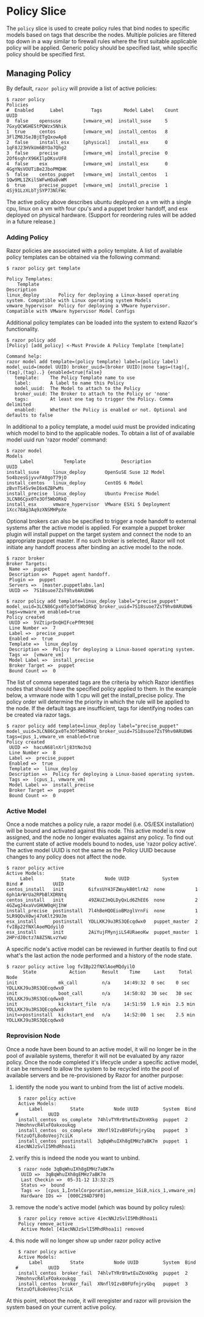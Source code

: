# Policy Slice

The `policy` slice is used to create policy rules that bind nodes to specific models based on tags that describe the nodes. Multiple policies are filtered top down in a way similar to firewall rules where the first suitable applicable policy will be applied. Generic policy should be specified last, while specific policy should be specified first.

## Managing Policy

By default, `razor policy` will provide a list of active policies:

    $ razor policy
    Policies
    #  Enabled      Label          Tags        Model Label    Count           UUID
    0  false    opensuse        [vmware_vm]  install_suse     5      7GxyQCWGHEStPQWzx5Nhik
    1  true     centos          [vmware_vm]  install_centos   8      3FlZM8JSeJBjETgQxowAp8
    2  false    install_esx     [physical]   install_esx      0      1qF8J23HVkUm6BYOa7Qhg2
    3  false    precise         [vmware_vm]  install_precise  0      2Of6sqhrX96KIlpDKsvUF8
    4  false    esx             [vmware_vm]  install_esx      0      4GgYNsVOUTiBe2JboPMQHK
    5  false    centos_puppet   [vmware_vm]  install_centos   1      1Qw9ML1ZKilSWFwHOa8vWM
    6  true     precise_puppet  [vmware_vm]  install_precise  1      4Sj91LzXLbTjSYP73NlFWc

The active policy above describes ubuntu deployed on a vm with a single cpu, linux on a vm with four cpu's and a puppet broker handoff, and esx deployed on physical hardware. (Support for reordering rules will be added in a future release.)

### Adding Policy

Razor policies are associated with a policy template. A list of available policy templates can be obtained via the following command:

    $ razor policy get template
    
    Policy Templates:
        Template                                                  Description
    linux_deploy       Policy for deploying a Linux-based operating system. Compatible with Linux operating system Models
    vmware_hypervisor  Policy for deploying a VMware hypervisor. Compatible with VMware hypervisor Model Configs

Additional policy templates can be loaded into the system to extend Razor's functionality.

    $ razor policy add
    [Policy] [add_policy] <-Must Provide A Policy Template [template]
    
    Command help:
    razor model add template=(policy template) label=(policy label) model_uuid=(model UUID) broker_uuid=(broker UUID)|none tags=(tag){,(tag),(tag)..} {enabled=true|false}
       template:    The Policy Template name to use
       label:       A label to name this Policy
       model_uuid:  The Model to attach to the Policy
       broker_uuid: The Broker to attach to the Policy or 'none'
       tags:        At least one tag to trigger the Policy. Comma delimited
       enabled:     Whether the Policy is enabled or not. Optional and defaults to false

In additional to a policy template, a model uuid must be provided indicating which model to bind to the applicable nodes. To obtain a list of of available model uuid run 'razor model' command:

    $ razor model
    Models
         Label           Template             Description                  UUID
    install_suse     linux_deploy       OpenSuSE Suse 12 Model    5o4bzesGjyvvFA0goT79jO
    install_centos   linux_deploy       CentOS 6 Model            zBvnTS4Sv9eI6x6ZBPwMs
    install_precise  linux_deploy       Ubuntu Precise Model      3LCN86Cpx0Te3Of5WbORkQ
    install_esx      vmware_hypervisor  VMware ESXi 5 Deployment  1Xcc78Ag3Aq9zXNSMHPpXe

Optional brokers can also be specified to trigger a node handoff to external systems after the active model is applied. For example a puppet broker plugin will install puppet on the target system and connect the node to an appropriate puppet master. If no such broker is selected, Razor will not initiate any handoff process after binding an active model to the node.

    $ razor broker
    Broker Targets:
     Name =>  puppet
     Description =>  Puppet agent handoff.
     Plugin =>  puppet
     Servers =>  [master.puppetlabs.lan]
     UUID =>  7S18suoe7ZsT9hv0ARUDW6

    $ razor policy add template=linux_deploy label="precise_puppet" model_uuid=3LCN86Cpx0Te3Of5WbORkQ broker_uuid=7S18suoe7ZsT9hv0ARUDW6 tags=vmware_vm enabled=true
    Policy created
     UUID =>  5VZtiprDnQHIFcePfMt90E
     Line Number =>  7
     Label =>  precise_puppet
     Enabled =>  true
     Template =>  linux_deploy
     Description =>  Policy for deploying a Linux-based operating system.
     Tags =>  [vmware_vm]
     Model Label =>  install_precise
     Broker Target =>  puppet
     Bound Count =>  0

The list of comma seperated tags are the criteria by which Razor identifies nodes that should have the specified policy applied to them. In the example below, a vmware node with 1 cpu will get the install_precise policy. The policy order will determine the priority in which the rule will be applied to the node. If the default tags are insufficient, tags for identifying nodes can be created via razor tags.

    $ razor policy add template=linux_deploy label="precise_puppet" model_uuid=3LCN86Cpx0Te3Of5WbORkQ broker_uuid=7S18suoe7ZsT9hv0ARUDW6 tags=cpus_1,vmware_vm enabled=true
    Policy created
     UUID =>  hacuN68lnXrlj83tNo3sQ
     Line Number =>  8
     Label =>  precise_puppet
     Enabled =>  true
     Template =>  linux_deploy
     Description =>  Policy for deploying a Linux-based operating system.
     Tags =>  [cpus_1, vmware_vm]
     Model Label =>  install_precise
     Broker Target =>  puppet
     Bound Count =>  0

### Active Model

Once a node matches a policy rule, a razor model (i.e. OS/ESX installation) will be bound and activated against this node. This active model is now assigned, and the node no longer evaluates against any policy. To find out the current state of active models bound to nodes, use 'razor policy active'. The active model UUID is not the same as the Policy UUID because changes to any policy does not affect the node. 

    $ razor policy active
    Active Models:
         Label          State           Node UUID            System      Bind #           UUID
    centos_install   init         6ifxsUY43FZWuykB0tlrA2  none           1       6ph1ArWrUa2RPbBlXDRNtq
    centos_install   init         49ZAUZJmQLDyQxLd6ZhEE6  none           2       4GZwgJ4xaVvGHUW0qHjIhW
    install_precise  postinstall  7l4hBeHQOEioBMzglVrnFi  none           1       5LR9QOvX0wj47oKlt29UJm
    esx_install      postinstall  YDLLKKJ9u3RS3QEcqdwx0   puppet_master  2       fvIBp22fNXlAoeMQdyilO
    esx_install      init         2AiYujFMynjiLS4URaeoKw  puppet_master  1       2HPrdJ0ctz7A8Z5NLvzYwU

A specific node's active model can be reviewed in further deatils to find out what's the last action the node performed and a history of the node state.

    $ razor policy active log fvIBp22fNXlAoeMQdyilO
          State            Action      Result    Time     Last     Total           Node
    init               mk_call         n/a     14:49:32  0 sec    0 sec    YDLLKKJ9u3RS3QEcqdwx0
    init               boot_call       n/a     14:50:02  30 sec   30 sec   YDLLKKJ9u3RS3QEcqdwx0
    init               kickstart_file  n/a     14:51:59  1.9 min  2.5 min  YDLLKKJ9u3RS3QEcqdwx0
    init=>postinstall  kickstart_end   n/a     14:52:00  1 sec    2.5 min  YDLLKKJ9u3RS3QEcqdwx0

### Reprovision Node

Once a node have been bound to an active model, it will no longer be in the pool of available systems, therefor it will not be evaluated by any razor policy. Once the node completed it's lifecycle under a specific active model, it can be removed to allow the system to be recycled into the pool of available servers and be re-provisioned by Razor for another purpose:

1. identify the node you want to unbind from the list of active models.

        $ razor policy active
        Active Models:
            Label          State           Node UUID         System  Bind #           UUID
        install_centos  os_complete  74hlvTYRrBtwtEuZXnHXkg  puppet  2       7HmohnvcR4lxFOakxoukqg
        install_centos  os_complete  XNnfl9IzvB0FUfnjryGbq   puppet  3       fktzuQfL8o8oVeoj7ciLK
        install_centos  postinstall  3qBqWhuIXh8gEMHz7aBK7m  puppet  1       41ecNNJzSvlI5MhdRhoa1i

2. verify this is indeed the node you want to unbind.

        $ razor node 3qBqWhuIXh8gEMHz7aBK7m
         UUID =>  3qBqWhuIXh8gEMHz7aBK7m
         Last Checkin =>  05-31-12 13:32:25
         Status =>  bound
         Tags =>  [cpus_1,IntelCorporation,memsize_1GiB,nics_1,vmware_vm]
         Hardware IDs =>  [000C29AD79F0]

3. remove the node's active model (which was bound by policy rules):

        $ razor policy remove active 41ecNNJzSvlI5MhdRhoa1i
        Policy remove_active
         Active Model [41ecNNJzSvlI5MhdRhoa1i] removed

4. this node will no longer show up under razor policy active

        $ razor policy active
        Active Models:
            Label          State           Node UUID         System  Bind #           UUID
        install_centos  broker_fail  74hlvTYRrBtwtEuZXnHXkg  puppet  2       7HmohnvcR4lxFOakxoukqg
        install_centos  broker_fail  XNnfl9IzvB0FUfnjryGbq   puppet  3       fktzuQfL8o8oVeoj7ciLK

At this point, reboot the node, it will reregister and razor will provision the system based on your current active policy.